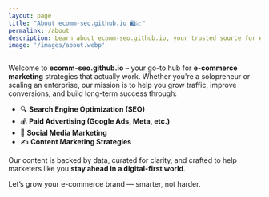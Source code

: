 ```yaml
---
layout: page
title: "About ecomm-seo.github.io 🛍️📈"
permalink: /about
description: Learn about ecomm-seo.github.io, your trusted source for expert insights into e-commerce marketing, SEO strategies, paid ads, and content marketing tips.
image: '/images/about.webp'
---
```


Welcome to **ecomm-seo.github.io** – your go-to hub for **e-commerce marketing** strategies that actually work. Whether you're a solopreneur or scaling an enterprise, our mission is to help you grow traffic, improve conversions, and build long-term success through:

- 🔍 **Search Engine Optimization (SEO)**
- 💰 **Paid Advertising (Google Ads, Meta, etc.)**
- 📱 **Social Media Marketing**
- ✍️ **Content Marketing Strategies**

Our content is backed by data, curated for clarity, and crafted to help marketers like you **stay ahead in a digital-first world**.

Let’s grow your e-commerce brand — smarter, not harder.
